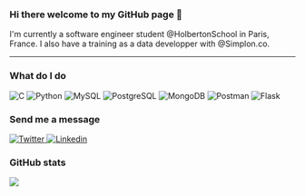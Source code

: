### Hi there welcome to my GitHub page 👋

I'm currently a software engineer student @HolbertonSchool in Paris, France. I also have a training as a data developper with @Simplon.co.

---

### What do I do
<p>
  <img alt="C" src="https://img.shields.io/badge/C-A8B9CC?logo=C&logoColor=white&style=for-the-badge" />
  <img alt="Python" src="https://img.shields.io/badge/Python-3776AB?logo=Python&logoColor=white&style=for-the-badge" />
  <img alt="MySQL" src="https://img.shields.io/badge/MySQL-4479A1?logo=MySQL&logoColor=white&style=for-the-badge" />
  <img alt="PostgreSQL" src="https://img.shields.io/badge/PostgreSQL-336791?logo=PostgreSQL&logoColor=white&style=for-the-badge" />
  <img alt="MongoDB" src="https://img.shields.io/badge/MongoDB-47A248?logo=MongoDB&logoColor=white&style=for-the-badge" />
  <img alt="Postman" src="https://img.shields.io/badge/Postman-FF6C37?logo=Postman&logoColor=white&style=for-the-badge" />
  <img alt="Flask" src="https://img.shields.io/badge/Flask-000000?logo=Flask&logoColor=white&style=for-the-badge" />
</p>

### Send me a message
<p>
<a href="https://twitter.com/huyxuanminh">
  <img
    alt="Twitter"
    src="https://img.shields.io/badge/Twitter-1DA1F2?logo=twitter&logoColor=white&style=for-the-badge"
  />
</a>
<a href="https://www.linkedin.com/in/huy-nguyen-paris/">
  <img
    alt="Linkedin"
    src="https://img.shields.io/badge/linkedin-0077B5?logo=linkedin&logoColor=white&style=for-the-badge"
  />
</a>
</p>

### GitHub stats

<img align="center" src="https://github-readme-stats.vercel.app/api?username=huy75&hide=prs,issues&show_icons=true&theme=highcontrast" />

<!--
**huy75/huy75** is a ✨ _special_ ✨ repository because its `README.md` (this file) appears on your GitHub profile.

Here are some ideas to get you started:

- 🔭 I’m currently working on ...
- 🌱 I’m currently learning ...
- 👯 I’m looking to collaborate on ...
- 🤔 I’m looking for help with ...
- 💬 Ask me about ...
- 📫 How to reach me: ...
- 😄 Pronouns: ...
- ⚡ Fun fact: ...
-->
